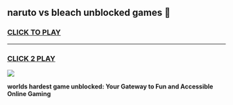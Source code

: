
## naruto vs bleach unblocked games 👋
<h3>
<a href="https://premium.freeplayer.one?title=naruto_vs_bleach_unblocked_games&ref=13F">CLICK TO PLAY</a></h3>
<hr>

<h3>
<a href="https://premium.freeplayer.one?title=naruto_vs_bleach_unblocked_games&ref=13F">CLICK 2 PLAY</a>
  
</h3>

<a href="https://premium.freeplayer.one?title=naruto_vs_bleach_unblocked_games&ref=12F/"><img src="https://clearcache.store/games.png"></a>


**worlds hardest game unblocked: Your Gateway to Fun and Accessible Online Gaming**
